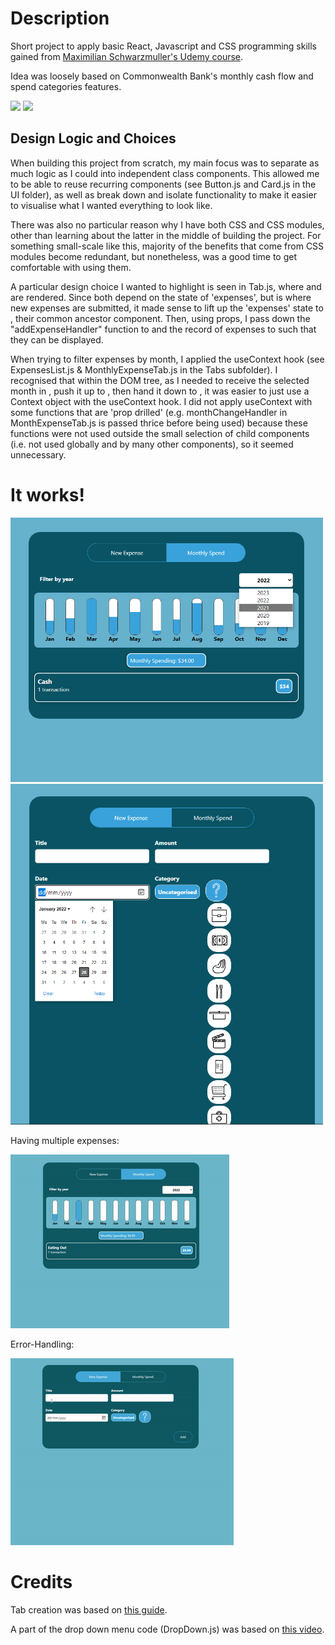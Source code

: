 # Description
Short project to apply basic React, Javascript and CSS programming skills gained from [Maximilian Schwarzmuller's Udemy course](https://www.udemy.com/course/react-the-complete-guide-incl-redux/).

Idea was loosely based on Commonwealth Bank's monthly cash flow and spend categories features. 

<img src="https://www.commbank.com.au/content/dam/commbank-assets/digital-banking/2019-03/01-Cash-flow-view.jpg" height="450"> <img src="https://www.commbank.com.au/content/dam/commbank-assets/digital-banking/2019-03/02-cash-flow-view-monthly-spending.jpg" height="450">

## Design Logic and Choices
When building this project from scratch, my main focus was to separate as much logic as I could into independent class components. This allowed me to be able to reuse recurring components (see Button.js and Card.js in the UI folder), as well as break down and isolate functionality to make it easier to visualise what I wanted everything to look like. 

There was also no particular reason why I have both CSS and CSS modules, other than learning about the latter in the middle of building the project. For something small-scale like this, majority of the benefits that come from CSS modules become redundant, but nonetheless, was a good time to get comfortable with using them.

A particular design choice I wanted to highlight is seen in Tab.js, where <NewExpenseTab/> and <MonthlyExpenseTab/> are rendered. Since both depend on the state of 'expenses', but <NewExpenseTab/> is where new expenses are submitted, it made sense to lift up the 'expenses' state to <Tab/>, their common ancestor component. Then, using props, I pass down the "addExpenseHandler" function to <NewExpenseTab/> and the record of expenses to <MonthlyExpenseTab/> such that they can be displayed.

When trying to filter expenses by month, I applied the useContext hook (see ExpensesList.js & MonthlyExpenseTab.js in the Tabs subfolder). I recognised that within the DOM tree, as I needed to receive the selected month in <ExpensesChart/>, push it up to <MonthlyExpenseTab/>, then hand it down to <ExpensesList/>, it was easier to just use a Context object with the useContext hook. I did not apply useContext with some functions that are 'prop drilled' (e.g. monthChangeHandler in MonthExpenseTab.js is passed thrice before being used) because these functions were not used outside the small selection of child components (i.e. not used globally and by many other components), so it seemed unnecessary. 

# It works!
<img src=md_resources/chart-dropdown.png width="500"> 
<img src=md_resources/date-dropdown.png width="500">

Having multiple expenses:

![multiple-expenses_gif](md_resources/multiple-expenses.gif)

Error-Handling:

![error_handling_gif](md_resources/error-handling.gif)

# Credits
Tab creation was based on [this guide](https://blog.logrocket.com/how-to-build-tab-component-react/).

A part of the drop down menu code (DropDown.js) was based on [this video](https://www.youtube.com/watch?v=IF6k0uZuypA).
